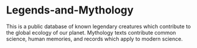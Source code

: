# Legends-and-Mythology
This is a public database of known legendary creatures which contribute to the global ecology of our planet. Mythology texts contribute common science, human memories, and records which apply to modern science.

